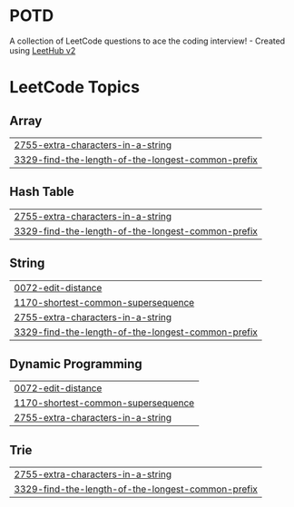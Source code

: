 # POTD
A collection of LeetCode questions to ace the coding interview! - Created using [LeetHub v2](https://github.com/arunbhardwaj/LeetHub-2.0)

<!---LeetCode Topics Start-->
# LeetCode Topics
## Array
|  |
| ------- |
| [2755-extra-characters-in-a-string](https://github.com/Shivanshu840/POTD/tree/master/2755-extra-characters-in-a-string) |
| [3329-find-the-length-of-the-longest-common-prefix](https://github.com/Shivanshu840/POTD/tree/master/3329-find-the-length-of-the-longest-common-prefix) |
## Hash Table
|  |
| ------- |
| [2755-extra-characters-in-a-string](https://github.com/Shivanshu840/POTD/tree/master/2755-extra-characters-in-a-string) |
| [3329-find-the-length-of-the-longest-common-prefix](https://github.com/Shivanshu840/POTD/tree/master/3329-find-the-length-of-the-longest-common-prefix) |
## String
|  |
| ------- |
| [0072-edit-distance](https://github.com/Shivanshu840/POTD/tree/master/0072-edit-distance) |
| [1170-shortest-common-supersequence](https://github.com/Shivanshu840/POTD/tree/master/1170-shortest-common-supersequence) |
| [2755-extra-characters-in-a-string](https://github.com/Shivanshu840/POTD/tree/master/2755-extra-characters-in-a-string) |
| [3329-find-the-length-of-the-longest-common-prefix](https://github.com/Shivanshu840/POTD/tree/master/3329-find-the-length-of-the-longest-common-prefix) |
## Dynamic Programming
|  |
| ------- |
| [0072-edit-distance](https://github.com/Shivanshu840/POTD/tree/master/0072-edit-distance) |
| [1170-shortest-common-supersequence](https://github.com/Shivanshu840/POTD/tree/master/1170-shortest-common-supersequence) |
| [2755-extra-characters-in-a-string](https://github.com/Shivanshu840/POTD/tree/master/2755-extra-characters-in-a-string) |
## Trie
|  |
| ------- |
| [2755-extra-characters-in-a-string](https://github.com/Shivanshu840/POTD/tree/master/2755-extra-characters-in-a-string) |
| [3329-find-the-length-of-the-longest-common-prefix](https://github.com/Shivanshu840/POTD/tree/master/3329-find-the-length-of-the-longest-common-prefix) |
<!---LeetCode Topics End-->